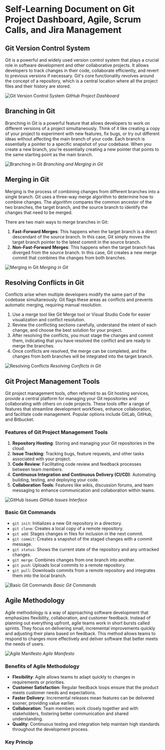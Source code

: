 # Self-Learning Document on Git Project Dashboard, Agile, Scrum Calls, and Jira Management

## Git Version Control System
Git is a powerful and widely used version control system that plays a crucial role in software development and other collaborative projects. It allows developers to track changes in their code, collaborate efficiently, and revert to previous versions if necessary. Git's core functionality revolves around the concept of a repository, which is a central location where all the project files and their history are stored.

![Git Version Control System]("C:\Users\Admin\Pictures\download.jpg")
*GitHub Project Dashboard*

## Branching in Git
Branching in Git is a powerful feature that allows developers to work on different versions of a project simultaneously. Think of it like creating a copy of your project to experiment with new features, fix bugs, or try out different ideas without affecting the main branch of your code. Each branch is essentially a pointer to a specific snapshot of your codebase. When you create a new branch, you're essentially creating a new pointer that points to the same starting point as the main branch.

![Branching in Git](https://wac-cdn.atlassian.com/dam/jcr:213b39c8-2f43-4f42-bf0c-47e84d715aa0/03%20(2).svg?cdnVersion=576)
*Branching and Merging in Git*

## Merging in Git
Merging is the process of combining changes from different branches into a single branch. Git uses a three-way merge algorithm to determine how to combine changes. The algorithm compares the common ancestor of the two branches, the target branch, and the source branch to identify the changes that need to be merged.

There are two main ways to merge branches in Git:
1. **Fast-Forward Merges**: This happens when the target branch is a direct descendant of the source branch. In this case, Git simply moves the target branch pointer to the latest commit in the source branch.
2. **Non-Fast-Forward Merges**: This happens when the target branch has diverged from the source branch. In this case, Git creates a new merge commit that combines the changes from both branches.

![Merging in Git](https://wac-cdn.atlassian.com/dam/jcr:e166fcff-8a5e-4ec2-b97f-e18555a12478/07%20(1).svg?cdnVersion=576)
*Merging in Git*

## Resolving Conflicts in Git
Conflicts arise when multiple developers modify the same part of the codebase simultaneously. Git flags these areas as conflicts and prevents automatic merging, requiring manual resolution.

1. Use a merge tool like Git Merge tool or Visual Studio Code for easier visualization and conflict resolution.
2. Review the conflicting sections carefully, understand the intent of each change, and choose the best solution for your project.
3. After resolving the conflicts, you must stage the changes and commit them, indicating that you have resolved the conflict and are ready to merge the branches.
4. Once conflicts are resolved, the merge can be completed, and the changes from both branches will be integrated into the target branch.

![Resolving Conflicts](https://scrumorg-website-prod.s3.amazonaws.com/drupal/inline-images/2018-04/ScrumFramework_web.png)
*Resolving Conflicts in Git*

## Git Project Management Tools
Git project management tools, often referred to as Git hosting services, provide a central platform for managing your Git repositories and collaborating with others on code projects. These tools offer a range of features that streamline development workflows, enhance collaboration, and facilitate code management. Popular options include GitLab, GitHub, and Bitbucket.

### Features of Git Project Management Tools
1. **Repository Hosting**: Storing and managing your Git repositories in the cloud.
2. **Issue Tracking**: Tracking bugs, feature requests, and other tasks associated with your project.
3. **Code Review**: Facilitating code review and feedback processes between team members.
4. **Continuous Integration and Continuous Delivery (CI/CD)**: Automating building, testing, and deploying your code.
5. **Collaboration Tools**: Features like wikis, discussion forums, and team messaging to enhance communication and collaboration within teams.

![GitHub Issues](https://miro.medium.com/max/2400/1*skDRukcVsX6BiI1wn2KNhQ.png)
*GitHub Issues Interface*

### Basic Git Commands
- `git init`: Initializes a new Git repository in a directory.
- `git clone`: Creates a local copy of a remote repository.
- `git add`: Stages changes in files for inclusion in the next commit.
- `git commit`: Creates a snapshot of the staged changes with a commit message.
- `git status`: Shows the current state of the repository and any untracked changes.
- `git merge`: Combines changes from one branch into another.
- `git push`: Uploads local commits to a remote repository.
- `git pull`: Downloads commits from a remote repository and integrates them into the local branch.

![Basic Git Commands](https://www.visual-paradigm.com/servlet/editor-content/scrum-framework-overview.png)
*Basic Git Commands*

## Agile Methodology
Agile methodology is a way of approaching software development that emphasizes flexibility, collaboration, and customer feedback. Instead of planning out everything upfront, agile teams work in short bursts called sprints. They focus on delivering small, incremental improvements quickly and adjusting their plans based on feedback. This method allows teams to respond to changes more effectively and deliver software that better meets the needs of users.

![Agile Manifesto](https://upload.wikimedia.org/wikipedia/commons/0/0d/Agile_values_and_principles.png)
*Agile Manifesto*

### Benefits of Agile Methodology
- **Flexibility**: Agile allows teams to adapt quickly to changes in requirements or priorities.
- **Customer Satisfaction**: Regular feedback loops ensure that the product meets customer needs and expectations.
- **Faster Delivery**: Incremental releases mean features can be delivered sooner, providing value earlier.
- **Collaboration**: Team members work closely together and with stakeholders, fostering better communication and shared understanding.
- **Quality**: Continuous testing and integration help maintain high standards throughout the development process.

### Key Princip
